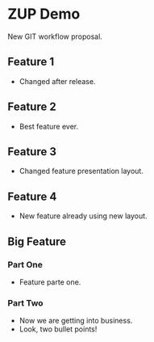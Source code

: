 # ZUP Demo

New GIT workflow proposal.

## Feature 1

- Changed after release.

## Feature 2

- Best feature ever.

## Feature 3

- Changed feature presentation layout.

## Feature 4

- New feature already using new layout.

## Big Feature

### Part One

- Feature parte one.

### Part Two

- Now we are getting into business.
- Look, two bullet points!

